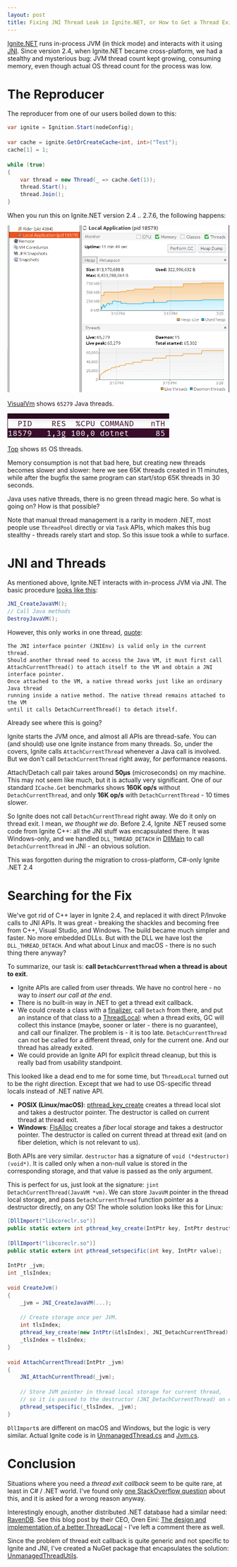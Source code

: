 ```yaml
---
layout: post
title: Fixing JNI Thread Leak in Ignite.NET, or How to Get a Thread Exit Callback in C#
---
```


[Ignite.NET](https://ignite.apache.org) runs in-process JVM (in thick mode) and interacts with it using [JNI](https://en.wikipedia.org/wiki/Java_Native_Interface). Since version 2.4, when Ignite.NET became cross-platform, we had a stealthy and mysterious bug: JVM thread count kept growing, consuming memory, even though actual OS thread count for the process was low.


# The Reproducer

The reproducer from one of our users boiled down to this:

```cs
var ignite = Ignition.Start(nodeConfig);

var cache = ignite.GetOrCreateCache<int, int>("Test");
cache[1] = 1;

while (true)
{
	var thread = new Thread(_ => cache.Get(1));
	thread.Start();
	thread.Join();
}
```

When you run this on Ignite.NET version 2.4 .. 2.7.6, the following happens:

![VisualVm](../images/jni-thread-leak.png)

[VisualVm](https://visualvm.github.io/) shows `65279` Java threads. 

![top](../images/jni-thread-leak-2.png)

[Top](https://linux.die.net/man/1/top) shows `85` OS threads.

Memory consumption is not that bad here, but creating new threads becomes slower and slower: here we see 65K threads created in 11 minutes, while after the bugfix the same program can start/stop 65K threads in 30 seconds.

Java uses native threads, there is no green thread magic here. So what is going on? How is that possible?

Note that manual thread management is a rarity in modern .NET, most people use `ThreadPool` directly or via `Task` APIs, which makes this bug stealthy - threads rarely start and stop. So this issue took a while to surface.


# JNI and Threads

As mentioned above, Ignite.NET interacts with in-process JVM via JNI. The basic procedure [looks like this](https://docs.oracle.com/javase/8/docs/technotes/guides/jni/spec/invocation.html):

```cs
JNI_CreateJavaVM();
// Call Java methods
DestroyJavaVM();
```

However, this only works in one thread, [quote](https://docs.oracle.com/javase/8/docs/technotes/guides/jni/spec/invocation.html):

```
The JNI interface pointer (JNIEnv) is valid only in the current thread.
Should another thread need to access the Java VM, it must first call
AttachCurrentThread() to attach itself to the VM and obtain a JNI interface pointer.
Once attached to the VM, a native thread works just like an ordinary Java thread
running inside a native method. The native thread remains attached to the VM
until it calls DetachCurrentThread() to detach itself.
```

Already see where this is going?

Ignite starts the JVM once, and almost all APIs are thread-safe. You can (and should) use one Ignite instance from many threads. So, under the covers, Ignite calls `AttachCurrentThread` whenever a Java call is involved. But we don't call `DetachCurrentThread` right away, for performance reasons.


Attach/Detach call pair takes around **50μs** (microseconds) on my machine. This may not seem like much, but it is actually very significant. One of our standard `ICache.Get` benchmarks shows **160K op/s** without `DetachCurrentThread`, and only **16K op/s** with `DetachCurrentThread` - 10 times slower.

So Ignite does not call `DetachCurrentThread` right away. We do it only on thread exit. I mean, *we thought we do*. Before 2.4, Ignite .NET reused some code from Ignite C++: all the JNI stuff was encapsulated there. It was Windows-only, and we handled `DLL_THREAD_DETACH` in [DllMain](https://docs.microsoft.com/en-us/windows/win32/dlls/dllmain) to call `DetachCurrentThread` in JNI - an obvious solution.

This was forgotten during the migration to cross-platform, C#-only Ignite .NET 2.4


# Searching for the Fix

We've got rid of C++ layer in Ignite 2.4, and replaced it with direct P/Invoke calls to JNI APIs. It was great - breaking the shackles and becoming free from C++, Visual Studio, and Windows. The build became much simpler and faster. No more embedded DLLs. But with the DLL we have lost the `DLL_THREAD_DETACH`. And what about Linux and macOS - there is no such thing there anyway?

To summarize, our task is: **call `DetachCurrentThread` when a thread is about to exit**.

* Ignite APIs are called from user threads. We have no control here - no way to *insert our call at the end*.
* There is no built-in way in .NET to get a thread exit callback.
* We could create a class with a [finalizer](https://docs.microsoft.com/en-us/dotnet/csharp/programming-guide/classes-and-structs/destructors), call `Detach` from there, and put an instance of that class to a [ThreadLocal<T>](https://docs.microsoft.com/en-us/dotnet/api/system.threading.threadlocal-1?view=netframework-4.8): when a thread exits, GC will collect this instance  (maybe, sooner or later - there is no guarantee), and call our finalizer. The problem is - it is too late. `DetachCurrentThread` can not be called for a different thread, only for the current one. And our thread has already exited.
* We could provide an Ignite API for explicit thread cleanup, but this is really bad from usability standpoint.

This looked like a dead end to me for some time, but `ThreadLocal` turned out to be the right direction. Except that we had to use OS-specific thread locals instead of .NET native API.

* **POSIX (Linux/macOS)**: [pthread_key_create](https://linux.die.net/man/3/pthread_key_create) creates a thread local slot and takes a destructor pointer. The destructor is called on current thread at thread exit.
* **Windows**: [FlsAlloc](https://docs.microsoft.com/en-us/windows/win32/api/fibersapi/nf-fibersapi-flsalloc) creates a *fiber* local storage and takes a destructor pointer. The destructor is called on current thread at thread exit (and on fiber deletion, which is not relevant to us).

Both APIs are very similar. `destructor` has a signature of `void (*destructor)(void*)`. It is called only when a non-null value is stored in the corresponding storage, and that value is passed as the only argument.

This is perfect for us, just look at the signature: `jint DetachCurrentThread(JavaVM *vm)`. We can store `JavaVM` pointer in the thread local storage, and pass `DetachCurrentThread` function pointer as a destructor directly, on any OS! The whole solution looks like this for Linux:

```cs
[DllImport("libcoreclr.so")]
public static extern int pthread_key_create(IntPtr key, IntPtr destructor);

[DllImport("libcoreclr.so")]
public static extern int pthread_setspecific(int key, IntPtr value);

IntPtr _jvm;
int _tlsIndex;

void CreateJvm() 
{
	_jvm = JNI_CreateJavaVM(...);

	// Create storage once per JVM.
	int tlsIndex;
	pthread_key_create(new IntPtr(&tlsIndex), JNI_DetachCurrentThread);
	_tlsIndex = tlsIndex;
}

void AttachCurrentThread(IntPtr _jvm) 
{
	JNI_AttachCurrentThread(_jvm);

	// Store JVM pointer in thread local storage for current thread,
	// so it is passed to the destructor (JNI_DetachCurrentThread) on exit.
	pthread_setspecific(_tlsIndex, _jvm);
}

```

`DllImport`s are different on macOS and Windows, but the logic is very similar. Actual Ignite code is in [UnmanagedThread.cs](https://github.com/apache/ignite/blob/master/modules/platforms/dotnet/Apache.Ignite.Core/Impl/Unmanaged/UnmanagedThread.cs) and [Jvm.cs](https://github.com/apache/ignite/blob/master/modules/platforms/dotnet/Apache.Ignite.Core/Impl/Unmanaged/Jni/Jvm.cs).


# Conclusion

Situations where you need a *thread exit callback* seem to be quite rare, at least in C# / .NET world. I've found only [one  StackOverflow question](https://stackoverflow.com/questions/1163992/calling-a-method-when-thread-terminates/58226361#58226361) about this, and it is asked for a wrong reason anyway.

Interestingly enough, another distributed .NET database had a similar need: [RavenDB](https://ravendb.net/). See this blog post by their CEO, Oren Eini: [The design and implementation of a better ThreadLocal](https://ayende.com/blog/189793-A/) - I've left a comment there as well.

Since the problem of thread exit callback is quite generic and not specific to Ignite and JNI, I've created a NuGet package that encapsulates the solution: [UnmanagedThreadUtils](https://www.nuget.org/packages/UnmanagedThreadUtils/).